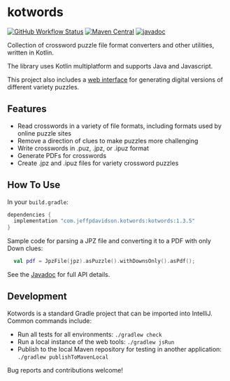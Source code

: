 # kotwords
[![GitHub Workflow Status](https://img.shields.io/github/actions/workflow/status/jpd236/kotwords/gradle-build.yaml?branch=master)](https://github.com/jpd236/kotwords/actions/workflows/gradle-build.yaml)
[![Maven Central](https://img.shields.io/maven-central/v/com.jeffpdavidson.kotwords/kotwords)](https://search.maven.org/artifact/com.jeffpdavidson.kotwords/kotwords)
[![javadoc](https://javadoc.io/badge2/com.jeffpdavidson.kotwords/kotwords/javadoc.svg)](https://javadoc.io/doc/com.jeffpdavidson.kotwords/kotwords)

Collection of crossword puzzle file format converters and other utilities, written in Kotlin.

The library uses Kotlin multiplatform and supports Java and Javascript.

This project also includes a [web interface](https://jpd236.github.io/kotwords/) for generating digital versions of different variety puzzles.

## Features
* Read crosswords in a variety of file formats, including formats used by online puzzle sites
* Remove a direction of clues to make puzzles more challenging
* Write crosswords in .puz, .jpz, or .ipuz format
* Generate PDFs for crosswords
* Create .jpz and .ipuz files for variety crossword puzzles

## How To Use
In your `build.gradle`:

```groovy
dependencies {
  implementation "com.jeffpdavidson.kotwords:kotwords:1.3.5"
}
```

Sample code for parsing a JPZ file and converting it to a PDF with only Down clues:

```kotlin
  val pdf = JpzFile(jpz).asPuzzle().withDownsOnly().asPdf();
```

See the [Javadoc](https://javadoc.io/doc/com.jeffpdavidson.kotwords/kotwords) for full API details.

## Development
Kotwords is a standard Gradle project that can be imported into IntelliJ. Common commands include:

* Run all tests for all environments: `./gradlew check`
* Run a local instance of the web tools: `./gradlew jsRun`
* Publish to the local Maven repository for testing in another application: `./gradlew publishToMavenLocal`

Bug reports and contributions welcome!
